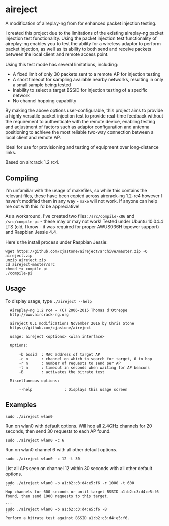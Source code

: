# aireject
A modification of aireplay-ng from for enhanced packet injection testing.

I created this project due to the limitations of the existing aireplay-ng packet injection test functionality.  Using the packet injection test functionality of aireplay-ng enables you to test the ability for a wireless adaptor to perform packet injection, as well as its ability to both send and receive packets between the local client and remote access point.

Using this test mode has several limitations, including:

 * A fixed limit of only 30 packets sent to a remote AP for injection testing
 * A short timeout for sampling available nearby networks, resulting in only a small sample being tested
 * Inability to select a target BSSID for injection testing of a specific network
 * No channel hopping capability
 
By making the above options user-configurable, this project aims to provide a highly versatile packet injection test to provide real-time feedback without the requirement to authenticate with the remote device, enabling testing and adjustment of factors such as adaptor configuration and antenna positioning to achieve the most reliable two-way connection between a local client and remote AP.

Ideal for use for provisioning and testing of equipment over long-distance links.

Based on aircrack 1.2 rc4.

## Compiling

I'm unfamiliar with the usage of makefiles, so while this contains the relevant files, these have been copied across aircrack-ng 1.2-rc4 however I haven't modified them in any way - `make` will not work.  If anyone can help me out with this I'd be appreciative!

As a workaround, I've created two files: `/src/compile-x86` and `/src/compile-pi` - these may or may not work!  Tested under Ubuntu 10.04.4 LTS (old, I know - it was required for proper AWUS036H txpower support) and Raspbian Jessie 4.4.

Here's the install process under Raspbian Jessie:

```
wget https://github.com/cjastone/aireject/archive/master.zip -O aireject.zip
unzip aireject.zip
cd aireject-master/src
chmod +x compile-pi
./compile-pi
```

## Usage
To display usage, type `./aireject --help`
```
  Aireplay-ng 1.2 rc4 - (C) 2006-2015 Thomas d'Otreppe
  http://www.aircrack-ng.org

  aireject 0.1 modifications November 2016 by Chris Stone
  https://github.com/cjastone/aireject

  usage: aireject <options> <wlan interface>

  Options:

      -b bssid  : MAC address of target AP
      -c n      : channel on which to search for target, 0 to hop
      -r n      : number of requests to send per AP
      -t n      : timeout in seconds when waiting for AP beacons
      -B        : activates the bitrate test

  Miscellaneous options:

      --help              : Displays this usage screen
```

## Examples

```
sudo ./aireject wlan0
```
Run on wlan0 with default options.  Will hop all 2.4GHz channels for 20 seconds, then send 30 requests to each AP found.

```
sudo ./aireject wlan0 -c 6
```
Run on wlan0 channel 6 with all other default options.

```
sudo ./aireject wlan0 -c 12 -t 30
```
List all APs seen on channel 12 within 30 seconds with all other default options.

````
sudo ./aireject wlan0 -b a1:b2:c3:d4:e5:f6 -r 1000 -t 600
```
Hop channels for 600 seconds or until target BSSID a1:b2:c3:d4:e5:f6 found, then send 1000 requests to this target.

```
sudo ./aireject wlan0 -b a1:b2:c3:d4:e5:f6 -B
```
Perform a bitrate test against BSSID a1:b2:c3:d4:e5:f6.
